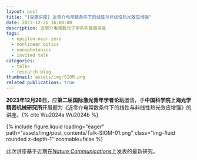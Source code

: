```yaml
---
layout: post
title: "[受邀讲座] 近零介电常数条件下的线性与非线性热光效应增强"
date: 2023-12-26 16:00:00
description: 近零介电常数光子学系列受邀讲座
tags:
  - epsilon-near-zero
  - nonlinear optics
  - nanophotonics
  - invited talk
categories:
  - talks
  - research blog
thumbnail: assets/img/SIOM.png
related_publications: true
---
```


**2023年12月26日**，应**第二届国际激光青年学者论坛**邀请，于**中国科学院上海光学精密机械研究所**开展题为《近零介电常数条件下的线性与非线性热光效应增强》的讲座。{% cite Wu2024a Wu2024b %}

<div class="row mt-3">
    <div class="col-sm mt-3 mt-md-0">
        {% include figure.liquid loading="eager" path="assets/img/post_contents/Talk-SIOM-01.png" class="img-fluid rounded z-depth-1" zoomable=false %}
    </div>
</div>

此次讲座基于近期在[_Nature Communications_](https://www.nature.com/articles/s41467-024-45054-z)上发表的最新研究。
